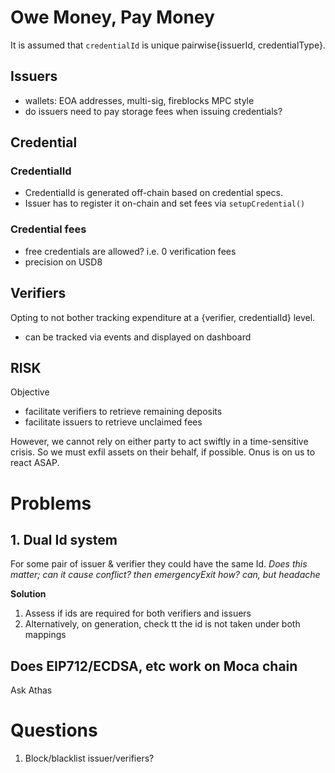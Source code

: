 # Owe Money, Pay Money 

It is assumed that `credentialId` is unique pairwise{issuerId, credentialType}.

## Issuers

- wallets: EOA addresses, multi-sig, fireblocks MPC style
- do issuers need to pay storage fees when issuing credentials?

## Credential

### CredentialId

- CredentialId is generated off-chain based on credential specs.
- Issuer has to register it on-chain and set fees via `setupCredential()`

### Credential fees

- free credentials are allowed? i.e. 0 verification fees
- precision on USD8

## Verifiers

Opting to not bother tracking expenditure at a {verifier, credentialId} level.
- can be tracked via events and displayed on dashboard

## RISK

Objective 
- facilitate verifiers to retrieve remaining deposits
- facilitate issuers to retrieve unclaimed fees

However, we cannot rely on either party to act swiftly in a time-sensitive crisis.
So we must exfil assets on their behalf, if possible.
Onus is on us to react ASAP.

# Problems

## 1. Dual Id system

For some pair of issuer & verifier they could have the same Id.
*Does this matter; can it cause conflict?*
*then emergencyExit how? can, but headache*

**Solution**

1. Assess if ids are required for both verifiers and issuers
2. Alternatively, on generation, check tt the id is not taken under both mappings

## Does EIP712/ECDSA, etc work on Moca chain

Ask Athas

# Questions

1. Block/blacklist issuer/verifiers?